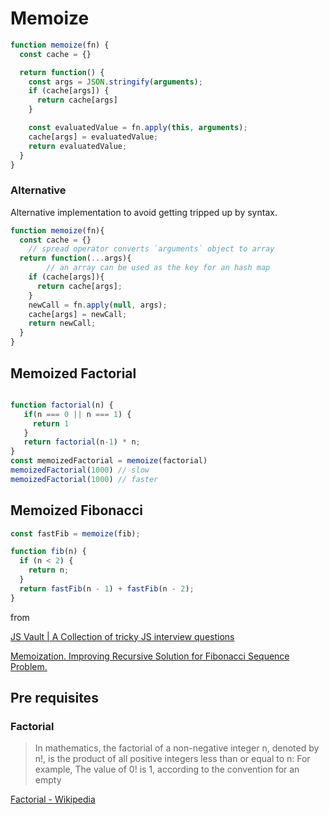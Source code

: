 # Memoize

```jsx
function memoize(fn) {
  const cache = {}

  return function() {
    const args = JSON.stringify(arguments);
    if (cache[args]) {
      return cache[args]
    }

    const evaluatedValue = fn.apply(this, arguments);
    cache[args] = evaluatedValue;
    return evaluatedValue;
  }
}
```

### Alternative

Alternative implementation to avoid getting tripped up by syntax. 

```jsx
function memoize(fn){
  const cache = {}
	// spread operator converts `arguments` object to array
  return function(...args){
		// an array can be used as the key for an hash map
    if (cache[args]){
      return cache[args];
    }
    newCall = fn.apply(null, args);
    cache[args] = newCall;
    return newCall;
  }
}
```

## Memoized Factorial

```jsx

function factorial(n) {
   if(n === 0 || n === 1) {
     return 1
   }
   return factorial(n-1) * n; 
}
const memoizedFactorial = memoize(factorial)
memoizedFactorial(1000) // slow
memoizedFactorial(1000) // faster
```

## Memoized Fibonacci

```jsx
const fastFib = memoize(fib);

function fib(n) {
  if (n < 2) {
    return n;
  }
  return fastFib(n - 1) + fastFib(n - 2);
}

```

from

[JS Vault | A Collection of tricky JS interview questions](https://jsvault.com/memoize-function)

[Memoization. Improving Recursive Solution for Fibonacci Sequence Problem.](https://medium.com/@nothingisfunny/memoization-improving-recursive-solution-for-fibonacci-sequence-problem-c02dab7a74e5)

## Pre requisites

### Factorial

> In mathematics, the factorial of a non-negative integer n, denoted by n!, is the product of all positive integers less than or equal to n: For example, The value of 0! is 1, according to the convention for an empty

[Factorial - Wikipedia](https://en.wikipedia.org/wiki/Factorial)